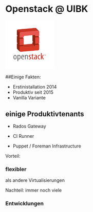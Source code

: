 # Openstack @ UIBK

<img src="images/openstack-logo-copy.png" style="width:30%"/>


##Einige Fakten:

* Erstinistallation 2014 <!-- .element class="fragment" -->
* Produktiv seit 2015 <!-- .element class="fragment" -->
* Vanilla Variante <!-- .element class="fragment" -->


## einige Produktivtenants

* Rados Gateway

* CI Runner

* Puppet / Foreman Infrastructure


Vorteil:
### flexibler
als andere Virtualisierungen


Nachteil:
immer noch viele 
### Entwicklungen 